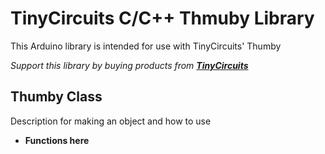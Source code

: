 # TinyCircuits C/C++ Thmuby Library

This Arduino library is intended for use with TinyCircuits' Thumby

*Support this library by buying products from **[TinyCircuits](https://tinycircuits.com/)***


## Thumby Class

Description for making an object and how to use

* **Functions here**